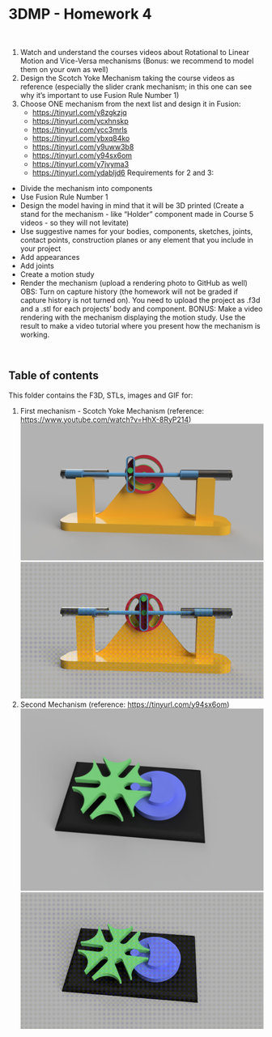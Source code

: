 # 3DMP - Homework 4
<br>

1. Watch and understand the courses videos about Rotational to Linear Motion and Vice-Versa mechanisms (Bonus: we recommend to model them on your own as well)
2. Design the Scotch Yoke Mechanism taking the course videos as reference (especially the slider crank mechanism; in this one can see why it’s important to use Fusion Rule Number 1)
3. Choose ONE mechanism from the next list and design it in Fusion:
   * https://tinyurl.com/y8zgkzjq
   * https://tinyurl.com/ycxhnskp
   * https://tinyurl.com/ycc3mrls
   * https://tinyurl.com/ybxq84ko
   * https://tinyurl.com/y9uww3b8
   * https://tinyurl.com/y94sx6om
   * https://tinyurl.com/y7jvyma3
   * https://tinyurl.com/ydabljd6
Requirements for 2 and 3:
* Divide the mechanism into components
* Use Fusion Rule Number 1
* Design the model having in mind that it will be 3D printed (Create a stand for the mechanism - like “Holder” component made in Course 5 videos - so they will not levitate)
* Use suggestive names for your bodies, components, sketches, joints, contact points, construction planes or any element that you include in your project
* Add appearances
* Add joints
* Create a motion study
* Render the mechanism (upload a rendering photo to GitHub as well)
OBS: Turn on capture history (the homework will not be graded if capture history is not turned on). You need to upload the project as .f3d and a .stl for each projects’ body and component.
BONUS:  Make a video rendering with the mechanism displaying the motion study. Use the result to make a video tutorial where you present how the mechanism is working.

<br>

## Table of contents
  This folder contains the F3D, STLs, images and GIF for:
  1. First mechanism - Scotch Yoke Mechanism (reference: https://www.youtube.com/watch?v=HhX-8RyP214)
  ![homework4-mechanism1](Mechanism1/img/ScotchYoke.png)
  ![homework4-mechanism1gif](Mechanism1/img/ScotchYoke.gif)
  2. Second Mechanism (reference: https://tinyurl.com/y94sx6om)
  ![homework4-mechanism2](Mechanism2/img/2nd_mechanism.png)
  ![homework4-mechanism2gif](Mechanism2/img/2nd_mechanism.gif)
  